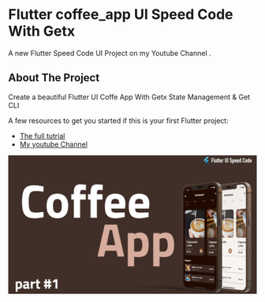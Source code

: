 # Flutter coffee_app UI Speed Code With Getx

A new Flutter Speed Code UI Project on my Youtube Channel .

## About The Project 

Create a beautiful Flutter UI Coffe App With Getx State Management & Get CLI  

A few resources to get you started if this is your first Flutter project:



- [The full tutrial](https://youtu.be/RU5f6YPBvv8)
- [My youtube Channel](https://www.youtube.com/channel/UCnUh8WaDvVs1b0CbOv7UaWQ)

![ScreenShot](CoffeApp.jpg)
